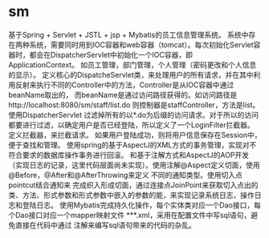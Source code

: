 # sm
基于Spring + Servlet + JSTL + jsp + Mybatis的员工信息管理系统。
系统中存在两种系统，需要同时用到IOC容器和web容器（tomcat）。每次初始化Servlet容器时，都会在DispatcherServlet中初始化一个IOC容器，即ApplicationContext。
如员工管理，部门管理，个人管理（密码更改和个人信息的显示）。
定义核心的DispatcheServlet类，来处理用户的所有请求，并在其中利用反射来执行不同的Controller中的方法，Controller是从IOC容器中通过beanName取出的，
而beanName是通过访问路径获得的。如访问路径是 http://localhost:8080/sm/staff/list.do 则控制器是staffController，方法是list。使用DispatcherServlet
过滤掉所有的以*.do为后缀的访问请求。对于所以的访问都要进行过滤，以确定用户是否已经登陆，所以定义了一个LoginFilter拦截器。
定义拦截器，来拦截请求。
如果用户登陆成功，则将用户信息保存在Session中，便于查找和管理。
使用spring的基于AspectJ的XML方式的事务管理，实现对不符合要求的数据库操作事务进行回滚。
和基于注解方式和AspectJ的AOP开发（实现日志的记录，这里代码层面尚未实现）。使用注解@Aspect定义切面，使用@Before，@After和@AfterThrowing来定义
不同的通知类型。使用切入点pointcut结合通知来
完成织入形成切面，通过连接点JoinPoint来获取切入点出的类、方法、形式参数和形式参数中嵌入的参数的能，来实现记录系统日志，操作日志和登陆日志。
使用Mybatis完成持久化操作，每个实体类对应一个Dao接口，每个Dao接口对应一个mapper映射文件 ***.xml，采用在配置文件中写sql语句，避免直接在代码中通过
注解来编写sql语句带来的代码的杂乱。
